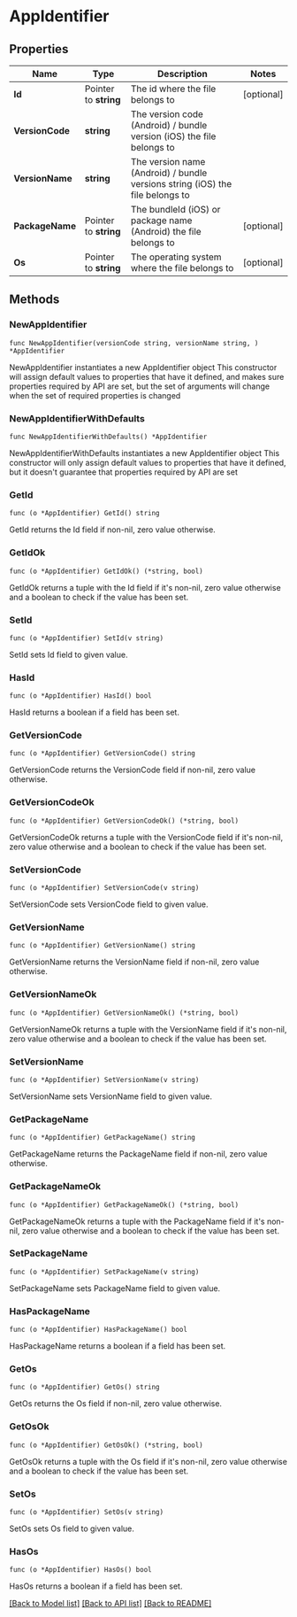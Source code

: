 # AppIdentifier

## Properties

Name | Type | Description | Notes
------------ | ------------- | ------------- | -------------
**Id** | Pointer to **string** | The id where the file belongs to | [optional] 
**VersionCode** | **string** | The version code (Android) / bundle version (iOS) the file belongs to | 
**VersionName** | **string** | The version name (Android) / bundle versions string (iOS) the file belongs to | 
**PackageName** | Pointer to **string** | The bundleId (iOS) or package name (Android) the file belongs to | [optional] 
**Os** | Pointer to **string** | The operating system where the file belongs to | [optional] 

## Methods

### NewAppIdentifier

`func NewAppIdentifier(versionCode string, versionName string, ) *AppIdentifier`

NewAppIdentifier instantiates a new AppIdentifier object
This constructor will assign default values to properties that have it defined,
and makes sure properties required by API are set, but the set of arguments
will change when the set of required properties is changed

### NewAppIdentifierWithDefaults

`func NewAppIdentifierWithDefaults() *AppIdentifier`

NewAppIdentifierWithDefaults instantiates a new AppIdentifier object
This constructor will only assign default values to properties that have it defined,
but it doesn't guarantee that properties required by API are set

### GetId

`func (o *AppIdentifier) GetId() string`

GetId returns the Id field if non-nil, zero value otherwise.

### GetIdOk

`func (o *AppIdentifier) GetIdOk() (*string, bool)`

GetIdOk returns a tuple with the Id field if it's non-nil, zero value otherwise
and a boolean to check if the value has been set.

### SetId

`func (o *AppIdentifier) SetId(v string)`

SetId sets Id field to given value.

### HasId

`func (o *AppIdentifier) HasId() bool`

HasId returns a boolean if a field has been set.

### GetVersionCode

`func (o *AppIdentifier) GetVersionCode() string`

GetVersionCode returns the VersionCode field if non-nil, zero value otherwise.

### GetVersionCodeOk

`func (o *AppIdentifier) GetVersionCodeOk() (*string, bool)`

GetVersionCodeOk returns a tuple with the VersionCode field if it's non-nil, zero value otherwise
and a boolean to check if the value has been set.

### SetVersionCode

`func (o *AppIdentifier) SetVersionCode(v string)`

SetVersionCode sets VersionCode field to given value.


### GetVersionName

`func (o *AppIdentifier) GetVersionName() string`

GetVersionName returns the VersionName field if non-nil, zero value otherwise.

### GetVersionNameOk

`func (o *AppIdentifier) GetVersionNameOk() (*string, bool)`

GetVersionNameOk returns a tuple with the VersionName field if it's non-nil, zero value otherwise
and a boolean to check if the value has been set.

### SetVersionName

`func (o *AppIdentifier) SetVersionName(v string)`

SetVersionName sets VersionName field to given value.


### GetPackageName

`func (o *AppIdentifier) GetPackageName() string`

GetPackageName returns the PackageName field if non-nil, zero value otherwise.

### GetPackageNameOk

`func (o *AppIdentifier) GetPackageNameOk() (*string, bool)`

GetPackageNameOk returns a tuple with the PackageName field if it's non-nil, zero value otherwise
and a boolean to check if the value has been set.

### SetPackageName

`func (o *AppIdentifier) SetPackageName(v string)`

SetPackageName sets PackageName field to given value.

### HasPackageName

`func (o *AppIdentifier) HasPackageName() bool`

HasPackageName returns a boolean if a field has been set.

### GetOs

`func (o *AppIdentifier) GetOs() string`

GetOs returns the Os field if non-nil, zero value otherwise.

### GetOsOk

`func (o *AppIdentifier) GetOsOk() (*string, bool)`

GetOsOk returns a tuple with the Os field if it's non-nil, zero value otherwise
and a boolean to check if the value has been set.

### SetOs

`func (o *AppIdentifier) SetOs(v string)`

SetOs sets Os field to given value.

### HasOs

`func (o *AppIdentifier) HasOs() bool`

HasOs returns a boolean if a field has been set.


[[Back to Model list]](../README.md#documentation-for-models) [[Back to API list]](../README.md#documentation-for-api-endpoints) [[Back to README]](../README.md)


